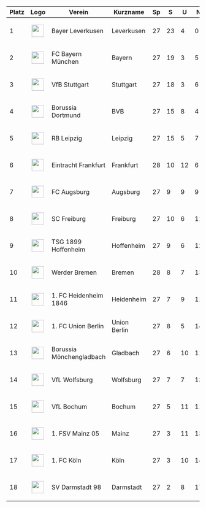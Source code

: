 |Platz|Logo|Verein|Kurzname|Sp|S|U|N|T|GT|TD|Pkte|Letzte 5|Spiel|
|-----|----|------|--------|--|-|-|-|-|--|--|----|--------|-----|
|1|<p align="center"><img src="https://upload.wikimedia.org/wikipedia/de/thumb/f/f7/Bayer_Leverkusen_Logo.svg/1200px-Bayer_Leverkusen_Logo.svg.png" height="32"/></p>|Bayer Leverkusen|Leverkusen|27|23|4|0|68|19|49|73|✅✅✅✅✅||
|2|<p align="center"><img src="https://i.imgur.com/jJEsJrj.png" height="32"/></p>|FC Bayern München|Bayern|27|19|3|5|78|33|45|60|❌✅✅➖✅||
|3|<p align="center"><img src="https://i.imgur.com/v0tkpNx.png" height="32"/></p>|VfB Stuttgart|Stuttgart|27|18|3|6|63|34|29|57|➖✅✅✅➖||
|4|<p align="center"><img src="https://upload.wikimedia.org/wikipedia/commons/thumb/6/67/Borussia_Dortmund_logo.svg/560px-Borussia_Dortmund_logo.svg.png" height="32"/></p>|Borussia Dortmund|BVB|27|15|8|4|55|32|23|53|✅✅✅✅❌||
|5|<p align="center"><img src="https://i.imgur.com/Rpwsjz1.png" height="32"/></p>|RB Leipzig|Leipzig|27|15|5|7|60|32|28|50|➖✅✅✅❌||
|6|<p align="center"><img src="https://i.imgur.com/X8NFkOb.png" height="32"/></p>|Eintracht Frankfurt|Frankfurt|28|10|12|6|43|36|7|42|➖❌✅✅➖|1:1 (Werder Bremen)|
|7|<p align="center"><img src="https://i.imgur.com/sdE62e2.png" height="32"/></p>|FC Augsburg|Augsburg|27|9|9|9|44|43|1|36|➖✅✅✅✅||
|8|<p align="center"><img src="https://i.imgur.com/r3mvi0h.png" height="32"/></p>|SC Freiburg|Freiburg|27|10|6|11|39|48|-9|36|✅❌✅➖❌||
|9|<p align="center"><img src="https://i.imgur.com/gF0PfEl.png" height="32"/></p>|TSG 1899 Hoffenheim|Hoffenheim|27|9|6|12|45|52|-7|33|❌❌❌✅✅||
|10|<p align="center"><img src="https://upload.wikimedia.org/wikipedia/commons/thumb/b/be/SV-Werder-Bremen-Logo.svg/681px-SV-Werder-Bremen-Logo.svg.png" height="32"/></p>|Werder Bremen|Bremen|28|8|7|13|36|44|-8|31|❌❌❌❌➖|1:1 (Eintracht Frankfurt)|
|11|<p align="center"><img src="https://upload.wikimedia.org/wikipedia/commons/thumb/9/9d/1._FC_Heidenheim_1846.svg/830px-1._FC_Heidenheim_1846.svg.png" height="32"/></p>|1. FC Heidenheim 1846|Heidenheim|27|7|9|11|38|47|-9|30|➖➖❌❌➖||
|12|<p align="center"><img src="https://assets.dfb.de/uploads/000/018/232/small_union-Berlin.jpg" height="32"/></p>|1. FC Union Berlin|Union Berlin|27|8|5|14|25|42|-17|29|➖✅❌❌➖||
|13|<p align="center"><img src="https://i.imgur.com/KSIk0Eu.png" height="32"/></p>|Borussia Mönchengladbach|Gladbach|27|6|10|11|46|53|-7|28|❌➖➖➖✅||
|14|<p align="center"><img src="https://i.imgur.com/ucqKV4B.png" height="32"/></p>|VfL Wolfsburg|Wolfsburg|27|7|7|13|33|44|-11|28|✅❌❌❌➖||
|15|<p align="center"><img src="https://i.imgur.com/5jy3Gfr.png" height="32"/></p>|VfL Bochum|Bochum|27|5|11|11|32|56|-24|26|➖❌❌❌❌||
|16|<p align="center"><img src="https://upload.wikimedia.org/wikipedia/commons/thumb/9/9e/Logo_Mainz_05.svg/1200px-Logo_Mainz_05.svg.png" height="32"/></p>|1. FSV Mainz 05|Mainz|27|3|11|13|22|46|-24|20|➖✅❌➖❌||
|17|<p align="center"><img src="https://upload.wikimedia.org/wikipedia/commons/thumb/0/01/1._FC_Koeln_Logo_2014%E2%80%93.svg/296px-1._FC_Koeln_Logo_2014%E2%80%93.svg.png" height="32"/></p>|1. FC Köln|Köln|27|3|10|14|21|48|-27|19|➖❌➖❌➖||
|18|<p align="center"><img src="https://upload.wikimedia.org/wikipedia/commons/e/e5/SV_Darmstadt_98_Logo.svg" height="32"/></p>|SV Darmstadt 98|Darmstadt|27|2|8|17|28|67|-39|14|➖❌❌❌➖||
